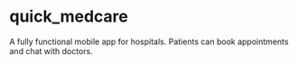 # quick_medcare

A fully functional mobile app for hospitals. Patients can book appointments and chat with doctors.
